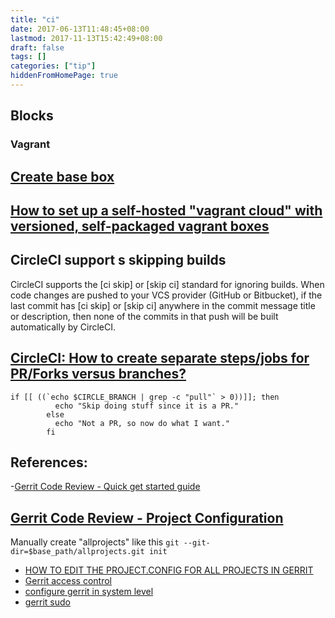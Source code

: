 ```yaml
---
title: "ci"
date: 2017-06-13T11:48:45+08:00
lastmod: 2017-11-13T15:42:49+08:00
draft: false
tags: []
categories: ["tip"]
hiddenFromHomePage: true
---
```


## Blocks
### Vagrant
## [Create base box](https://www.vagrantup.com/docs/boxes/base.html)
## [How to set up a self-hosted "vagrant cloud" with versioned, self-packaged vagrant boxes](https://github.com/hollodotme/Helpers/blob/master/Tutorials/vagrant/self-hosted-vagrant-boxes-with-versioning.md)


## CircleCI support s skipping builds
CircleCI supports the [ci skip] or [skip ci] standard for ignoring builds.
When code changes are pushed to your VCS provider (GitHub or Bitbucket), if the last commit has [ci skip] or [skip ci] anywhere in the commit message title or description, then none of the commits in that push will be built automatically by CircleCI.
## [CircleCI: How to create separate steps/jobs for PR/Forks versus branches?](https://discuss.circleci.com/t/create-separate-steps-jobs-for-pr-forks-versus-branches/13419)
```
if [[ ((`echo $CIRCLE_BRANCH | grep -c "pull"` > 0))]]; then 
          echo "Skip doing stuff since it is a PR."
        else
          echo "Not a PR, so now do what I want."
        fi
```

## References:
-[Gerrit Code Review - Quick get started guide](https://gerrit-review.googlesource.com/Documentation/install-quick.html)
## [Gerrit Code Review - Project Configuration](https://gerrit-review.googlesource.com/Documentation/project-configuration.html)
 Manually create "allprojects" like this `git --git-dir=$base_path/allprojects.git init`
 - [HOW TO EDIT THE PROJECT.CONFIG FOR ALL PROJECTS IN GERRIT](http://blog.bruin.sg/2013/04/how-to-edit-the-project-config-for-all-projects-in-gerrit/)
 - [Gerrit access control](https://gerrit-review.googlesource.com/Documentation/access-control.html)
 - [configure gerrit in system level](https://gerrit-review.googlesource.com/Documentation/config-gerrit.html)
 - [gerrit sudo](https://gerrit-review.googlesource.com/Documentation/cmd-suexec.html)
